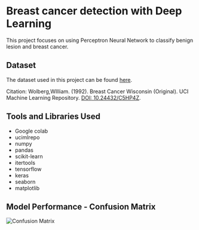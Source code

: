 # Breast cancer detection with Deep Learning

This project focuses on using Perceptron Neural Network to classify benign lesion and breast cancer.

## Dataset
The dataset used in this project can be found [here]( https://archive.ics.uci.edu/dataset/15/breast+cancer+wisconsin+original).

Citation:
Wolberg,WIlliam. (1992). Breast Cancer Wisconsin (Original). UCI Machine Learning Repository. [DOI: 10.24432/C5HP4Z]( https://doi.org/10.24432/C5HP4Z).

## Tools and Libraries Used
- Google colab
- ucimlrepo
- numpy
- pandas
- scikit-learn
- itertools
- tensorflow
- keras
- seaborn
- matplotlib

## Model Performance - Confusion Matrix

![Confusion Matrix]()
